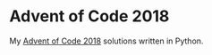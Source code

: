 # Advent of Code 2018

My [Advent of Code 2018](http://adventofcode.com/2018) solutions written in Python.